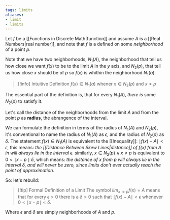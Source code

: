 ```yaml
---
tags: limits
aliases:
- limit
- limits
---
```

Let $f$ be a [[Functions in Discrete Math|function]] and assume $A$ is a [[Real Numbers|real number]], and note that $f$ is a defined on some *neighborhood* of a point $p$. 

Note that we have two neighborhoods, $N_{1}(A)$, the neighborhood that tell us how close we want $f(x)$ to be to the limit $A$ in the $y$ axis, and $N_{2}(p)$, that tell us how close $x$ should be of $p$ so $f(x)$ is whithin the neighborhood $N_{1}(a)$.

>[!info] Intuitive Definition
>$f(x) \in N_{1}(a)$ whener $x\in N_{2}(p)$ and $x \ne p$

The essential part of the definition is, that for every $N_{1}(A)$, *there is* some $N_{2}(p)$ to satisfy it.

Let's call the distance of the neighborhoods from the limit $A$ and from the point $p$ as **radius**, the abrangence of the interval.

We can formulate the definition in terms of the radius of $N_{1}(A)$ and $N_{2}(p)$, it's conventional to name the radius of $N_{1}(A)$ as $\epsilon$, and the radius of $N_{2}(p)$ as $\delta$. The statement $f(x) \in N_{1}(A)$ is equivalent to the [[Inequality]]: $\mid f(x) - A \mid \lt \epsilon$, this means: *the [[Distance Between Skew Lines|distance]] of $f(x)$ from $A$ in will always lie in the interval $\epsilon$*. similarly, $x \in N_{2}(p) \land x \ne p$ is equivalent to $0 \lt \mid x - p \mid \delta$, which means: *the distance of $x$ from $p$ will always lie in the interval $\delta$, and will never be zero, since limits don't ever actually reach the point of approximation*.

So: let's rebuild:
>[!tip] Formal Definition of a Limit
>The symbol $lim_{x\to p}f(x) = A$ means that for every $\epsilon \gt 0$ there is a $\delta \gt 0$ such that $\mid f(x) - A \mid \lt \epsilon$ whenever $0 \lt \mid x - p \mid \lt \delta$. 

Where $\epsilon$ and $\delta$ are simply neighborhoods of $A$ and $p$.